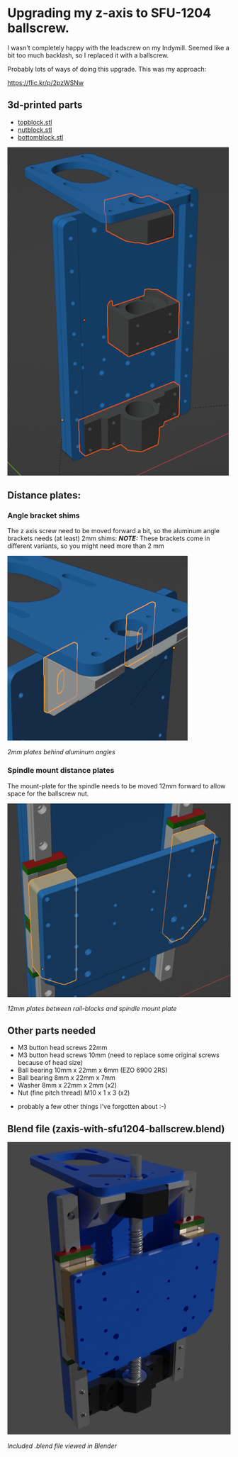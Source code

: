 # Upgrading my z-axis to SFU-1204 ballscrew.

I wasn't completely happy with the leadscrew on my Indymill. 
Seemed like a bit too much backlash, so I replaced it with a ballscrew.

Probably lots of ways of doing this upgrade. 
This was my approach:

https://flic.kr/p/2pzWSNw

## 3d-printed parts
* [topblock.stl](./3dprint/topblock.stl)
* [nutblock.stl](./3dprint/nutblock.stl)
* [bottomblock.stl](./3dprint/bottomblock.stl)

![](./pics/3d-printed-parts.png)

## Distance plates:
### Angle bracket shims
The z axis screw need to be moved forward a bit, so the aluminum angle brackets needs (at least) 2mm shims:
**_NOTE:_** These brackets come in different variants, so you might need more than 2 mm

![](./pics/distance-plates-1.png)

*2mm plates behind aluminum angles*


### Spindle mount distance plates
The mount-plate for the spindle needs to be moved 12mm forward to allow space for the ballscrew nut.

![](./pics/distance-plates-2.png)

*12mm plates between rail-blocks and spindle mount plate*


## Other parts needed
* M3 button head screws 22mm
* M3 button head screws 10mm (need to replace some original screws because of head size)
* Ball bearing 10mm x 22mm x 6mm (EZO 6900 2RS)
* Ball bearing  8mm x 22mm x 7mm
* Washer 8mm x 22mm x 2mm (x2)
* Nut (fine pitch thread) M10 x 1 x 3 (x2)

+ probably a few other things I've forgotten about  :-)



## Blend file (zaxis-with-sfu1204-ballscrew.blend)

![](./pics/z-axis-render.png)

*Included .blend file viewed in Blender*
